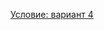 [Условие: вариант 4](https://github.com/KanopusSTR/ITMO-TranslationMethods/blob/main/MT2/02-recursive-parsing.pdf)
